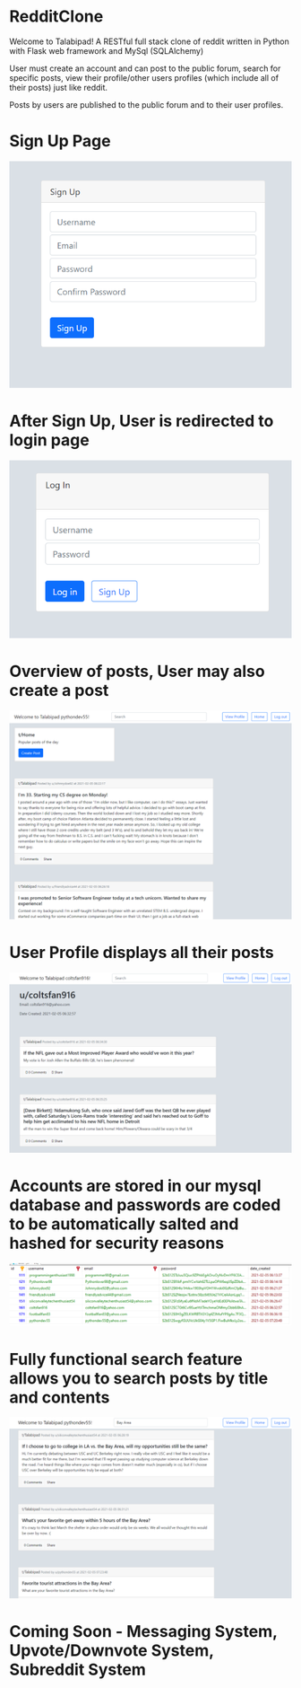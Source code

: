 # RedditClone
Welcome to Talabipad! A RESTful full stack clone of reddit written in Python with Flask web framework and MySql (SQLAlchemy)

User must create an account and can post to the public forum, search for specific posts, view their profile/other users profiles (which include all of their posts) just like reddit.

Posts by users are published to the public forum and to their user profiles.

# Sign Up Page
![alt text](https://github.com/Davidtalabi/RedditClone/blob/main/Signup.PNG)


# After Sign Up, User is redirected to login page
![alt text](https://github.com/Davidtalabi/RedditClone/blob/main/Login.PNG)

# Overview of posts, User may also create a post
![alt text](https://github.com/Davidtalabi/RedditClone/blob/main/Overview.PNG)

# User Profile displays all their posts
![alt text](https://github.com/Davidtalabi/RedditClone/blob/main/Profile.PNG)

# Accounts are stored in our mysql database and passwords are coded to be automatically salted and hashed for security reasons
![alt text](https://github.com/Davidtalabi/RedditClone/blob/main/sql1.PNG)

# Fully functional search feature allows you to search posts by title and contents
![alt text](https://github.com/Davidtalabi/RedditClone/blob/main/Search.PNG)







# Coming Soon - Messaging System, Upvote/Downvote System, Subreddit System


